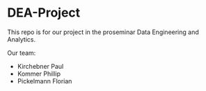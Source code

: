 # DEA-Project

This repo is for our project in the proseminar Data Engineering and Analytics.

Our team:
- Kirchebner Paul
- Kommer Phillip
- Pickelmann Florian
